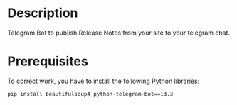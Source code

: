 # Description
Telegram Bot to publish Release Notes from your site to your telegram chat.
# Prerequisites
To correct work, you have to install the following Python libraries:
```
pip install beautifulsoup4 python-telegram-bot==13.3
```

